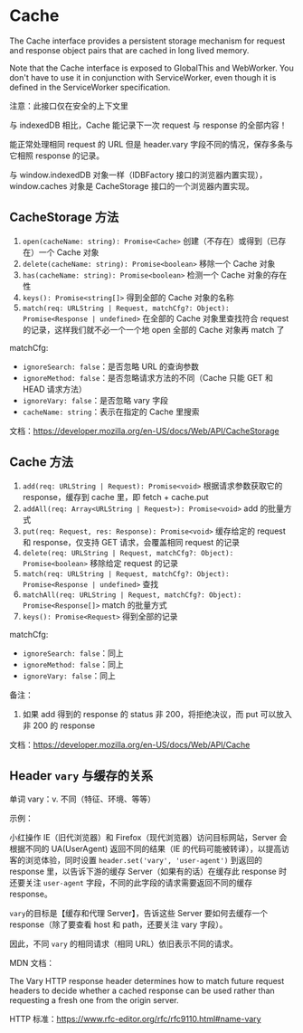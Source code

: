 # Cache

The Cache interface provides a persistent storage mechanism for request and response object pairs that are cached in long lived memory.

Note that the Cache interface is exposed to GlobalThis and WebWorker. You don't have to use it in conjunction with ServiceWorker, even though it is defined in the ServiceWorker specification.

注意：此接口仅在安全的上下文里

与 indexedDB 相比，Cache 能记录下一次 request 与 response 的全部内容！

能正常处理相同 request 的 URL 但是 header.vary 字段不同的情况，保存多条与它相照 response 的记录。

与 window.indexedDB 对象一样（IDBFactory 接口的浏览器内置实现），window.caches 对象是 CacheStorage 接口的一个浏览器内置实现。

## CacheStorage 方法

1. `open(cacheName: string): Promise<Cache>` 创建（不存在）或得到（已存在）一个 Cache 对象
2. `delete(cacheName: string): Promise<boolean>` 移除一个 Cache 对象
3. `has(cacheName: string): Promise<boolean>` 检测一个 Cache 对象的存在性
4. `keys(): Promise<string[]>` 得到全部的 Cache 对象的名称
5. `match(req: URLString | Request, matchCfg?: Object): Promise<Response | undefined>` 在全部的 Cache 对象里查找符合 request 的记录，这样我们就不必一个一个地 open 全部的 Cache 对象再 match 了

matchCfg:

- `ignoreSearch: false`：是否忽略 URL 的查询参数
- `ignoreMethod: false`：是否忽略请求方法的不同（Cache 只能 GET 和 HEAD 请求方法）
- `ignoreVary: false`：是否忽略 vary 字段
- `cacheName: string`：表示在指定的 Cache 里搜索

文档：<https://developer.mozilla.org/en-US/docs/Web/API/CacheStorage>

## Cache 方法

1. `add(req: URLString | Request): Promise<void>` 根据请求参数获取它的 response，缓存到 cache 里，即 fetch + cache.put
2. `addAll(req: Array<URLString | Request>): Promise<void>` add 的批量方式
3. `put(req: Request, res: Response): Promise<void>` 缓存给定的 request 和 response，仅支持 GET 请求，会覆盖相同 request 的记录
4. `delete(req: URLString | Request, matchCfg?: Object): Promise<boolean>` 移除给定 request 的记录
5. `match(req: URLString | Request, matchCfg?: Object): Promise<Response | undefined>` 查找
6. `matchAll(req: URLString | Request, matchCfg?: Object): Promise<Response[]>` match 的批量方式
7. `keys(): Promise<Request>` 得到全部的记录

matchCfg:

- `ignoreSearch: false`：同上
- `ignoreMethod: false`：同上
- `ignoreVary: false`：同上

备注：

1. 如果 add 得到的 response 的 status 非 200，将拒绝决议，而 put 可以放入非 200 的 response

文档：<https://developer.mozilla.org/en-US/docs/Web/API/Cache>

## Header `vary` 与缓存的关系

单词 vary：v. 不同（特征、环境、等等）

示例：

小红操作 IE（旧代浏览器）和 Firefox（现代浏览器）访问目标网站，Server 会根据不同的 UA(UserAgent) 返回不同的结果（IE 的代码可能被转译），以提高访客的浏览体验，同时设置 `header.set('vary', 'user-agent')` 到返回的 response 里，以告诉下游的缓存 Server（如果有的话）在缓存此 response 时还要关注 `user-agent` 字段，不同的此字段的请求需要返回不同的缓存 response。

`vary`的目标是【缓存和代理 Server】，告诉这些 Server 要如何去缓存一个 response（除了要查看 host 和 path，还要关注 vary 字段）。

因此，不同 `vary` 的相同请求（相同 URL）依旧表示不同的请求。

MDN 文档：

The Vary HTTP response header determines how to match future request headers to decide whether a cached response can be used rather than requesting a fresh one from the origin server.

HTTP 标准：<https://www.rfc-editor.org/rfc/rfc9110.html#name-vary>
